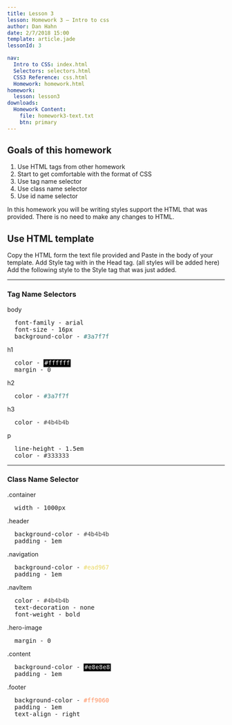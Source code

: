 ```yaml
---
title: Lesson 3
lesson: Homework 3 – Intro to css
author: Dan Hahn
date: 2/7/2018 15:00
template: article.jade
lessonId: 3

nav:
  Intro to CSS: index.html
  Selectors: selectors.html
  CSS3 Reference: css.html
  Homework: homework.html
homework:
  lesson: lesson3
downloads:
  Homework Content:
    file: homework3-text.txt
    btn: primary
---
```


## Goals of this homework

1.  Use HTML tags from other homework
2.  Start to get comfortable with the format of CSS
3.  Use tag name selector
4.  Use class name selector
5.  Use id name selector

In this homework you will be writing styles support the HTML that was provided. There is
no need to make any changes to HTML.

## Use HTML template

Copy the HTML form the text file provided and Paste in the body of your template.
Add Style tag with in the Head tag. (all styles will be added here)
Add the following style to the Style tag that was just added.

---

### Tag Name Selectors

body

<pre class="text-content">
  font-family - arial
  font-size - 16px
  background-color - <span style="color: #3a7f7f;">#3a7f7f</span>
</pre>

h1

<pre class="text-content">
  color - <span style="color: #ffffff;;background-color:#000;padding:2px;">#ffffff</span>
  margin - 0
</pre>

h2

<pre class="text-content">
  color - <span style="color: #3a7f7f;">#3a7f7f</span>
</pre>

h3

<pre class="text-content">
  color - <span style="color: #4b4b4b;">#4b4b4b</span>
</pre>

p

<pre class="text-content">
  line-height - 1.5em
  color - <span style="color: #333333;">#333333</span>
</pre>

---

### Class Name Selector

.container

<pre class="text-content">
  width - 1000px
</pre>

.header

<pre class="text-content">
  background-color - <span style="color: #4b4b4b;">#4b4b4b</span>
  padding - 1em
</pre>

.navigation

<pre class="text-content">
  background-color - <span style="color: #ead967;">#ead967</span>
  padding - 1em
</pre>

.navItem

<pre class="text-content">
  color - <span style="color: #4b4b4b;">#4b4b4b</span>
  text-decoration - none
  font-weight - bold
</pre>

.hero-image

<pre class="text-content">
  margin - 0
</pre>

.content

<pre class="text-content">
  background-color - <span style="color: #e8e8e8;background-color:#000;padding:2px;">#e8e8e8</span>
  padding - 1em
</pre>

.footer

<pre class="text-content">
  background-color - <span style="color: #ff9060;">#ff9060</span>
  padding - 1em
  text-align - right
</pre>

